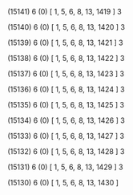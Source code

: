 (15141) 6 (0) [ 1, 5, 6, 8, 13, 1419 ] 3 


(15140) 6 (0) [ 1, 5, 6, 8, 13, 1420 ] 3 


(15139) 6 (0) [ 1, 5, 6, 8, 13, 1421 ] 3 


(15138) 6 (0) [ 1, 5, 6, 8, 13, 1422 ] 3 


(15137) 6 (0) [ 1, 5, 6, 8, 13, 1423 ] 3 


(15136) 6 (0) [ 1, 5, 6, 8, 13, 1424 ] 3 


(15135) 6 (0) [ 1, 5, 6, 8, 13, 1425 ] 3 


(15134) 6 (0) [ 1, 5, 6, 8, 13, 1426 ] 3 


(15133) 6 (0) [ 1, 5, 6, 8, 13, 1427 ] 3 


(15132) 6 (0) [ 1, 5, 6, 8, 13, 1428 ] 3 


(15131) 6 (0) [ 1, 5, 6, 8, 13, 1429 ] 3 


(15130) 6 (0) [ 1, 5, 6, 8, 13, 1430 ]  

